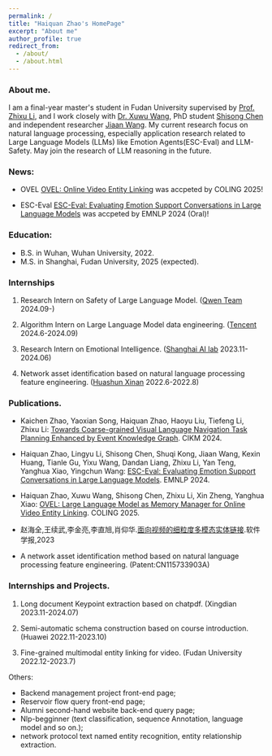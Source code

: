 ```yaml
---
permalink: /
title: "Haiquan Zhao's HomePage"
excerpt: "About me"
author_profile: true
redirect_from: 
  - /about/
  - /about.html
---
```


### About me.

I am a final-year master's student in Fudan University supervised by [Prof. Zhixu Li](https://sites.google.com/site/zhixuli), and I work closely with [Dr. Xuwu Wang](https://scholar.google.com/citations?user=Fww9LGsAAAAJ&hl=zh-CN), PhD student [Shisong Chen](https://scholar.google.com/citations?user=rYv7uh8AAAAJ&hl=en) and 
independent researcher [Jiaan Wang](https://scholar.google.com/citations?user=5S8h7qAAAAAJ&hl=zh-CN). My current research focus on natural language processing, especially application research related to Large Language Models (LLMs) like Emotion Agents(ESC-Eval) and LLM-Safety. May join the research of LLM reasoning in the future.

### News: 
* OVEL [OVEL: Online Video Entity Linking](https://arxiv.org/abs/2403.01411) was accpeted by COLING 2025!

* ESC-Eval [ESC-Eval: Evaluating Emotion Support Conversations in Large Language Models](https://arxiv.org/abs/2406.14952) was accpeted by EMNLP 2024 (Oral)!

<!-- * A new paper [Towards Coarse-grained Visual Language Navigation Task Planning Enhanced by Event Knowledge Graph](https://arxiv.org/abs/2408.02535) was accpeted as long paper in CIKM 2024! -->

<!-- * I will join [Qwen Team](https://qwenlm.github.io/) as an Research Intern on LLM safety. -->
<!-- * A new paper was accepted by Jounal of software (China). -->


### Education:

* B.S. in Wuhan, Wuhan University, 2022.
* M.S. in Shanghai, Fudan University, 2025 (expected).

### Internships

1. Research Intern on Safety of Large Language Model. ([Qwen Team](https://qwenlm.github.io/) 2024.09-)

2. Algorithm Intern on Large Language Model data engineering. ([Tencent](https://www.tencent.com/) 2024.6-2024.09)

3. Research Intern on Emotional Intelligence. ([Shanghai AI lab](https://www.shlab.org.cn/) 2023.11-2024.06)

4. Network asset identification based on natural language processing feature engineering. ([Huashun Xinan](https://huashunxinan.net/) 2022.6-2022.8)


### Publications. 

* Kaichen Zhao, Yaoxian Song, Haiquan Zhao, Haoyu Liu, Tiefeng Li, Zhixu Li: [Towards Coarse-grained Visual Language Navigation Task Planning Enhanced by Event Knowledge Graph](https://arxiv.org/abs/2408.02535). CIKM 2024.

* Haiquan Zhao, Lingyu Li, Shisong Chen, Shuqi Kong, Jiaan Wang, Kexin Huang, Tianle Gu, Yixu Wang, Dandan Liang, Zhixu Li, Yan Teng, Yanghua Xiao, Yingchun Wang: [ESC-Eval: Evaluating Emotion Support Conversations in Large Language Models](https://arxiv.org/abs/2406.14952). EMNLP 2024.

* Haiquan Zhao, Xuwu Wang, Shisong Chen, Zhixu Li, Xin Zheng, Yanghua Xiao: [OVEL: Large Language Model as Memory Manager for Online Video Entity Linking](https://arxiv.org/abs/2403.01411). COLING 2025.

* 赵海全,王续武,李金亮,李直旭,肖仰华.[面向视频的细粒度多模态实体链接](http://www.jos.org.cn/jos/article/abstract/7078).软件学报,2023

* A network asset identification method based on natural language processing feature engineering. (Patent:CN115733903A)

### Internships and Projects. 
1. Long document Keypoint extraction based on chatpdf. (Xingdian 2023.11-2024.07)

2. Semi-automatic schema construction based on course introduction. (Huawei 2022.11-2023.10)

3. Fine-grained multimodal entity linking for video. (Fudan University 2022.12-2023.7)

Others:
* Backend management project front-end page;
* Reservoir flow query front-end page;
* Alumni second-hand website back-end query page;
* Nlp-begginner (text classification, sequence Annotation, language model and so on.); 
* network protocol text named entity recognition, entity relationship extraction.


<!-- This is the front page of a website that is powered by the [academicpages template](https://github.com/academicpages/academicpages.github.io) and hosted on GitHub pages. [GitHub pages](https://pages.github.com) is a free service in which websites are built and hosted from code and data stored in a GitHub repository, automatically updating when a new commit is made to the respository. This template was forked from the [Minimal Mistakes Jekyll Theme](https://mmistakes.github.io/minimal-mistakes/) created by Michael Rose, and then extended to support the kinds of content that academics have: publications, talks, teaching, a portfolio, blog posts, and a dynamically-generated CV. You can fork [this repository](https://github.com/academicpages/academicpages.github.io) right now, modify the configuration and markdown files, add your own PDFs and other content, and have your own site for free, with no ads! An older version of this template powers my own personal website at [stuartgeiger.com](http://stuartgeiger.com), which uses [this Github repository](https://github.com/staeiou/staeiou.github.io).

A data-driven personal website
======
Like many other Jekyll-based GitHub Pages templates, academicpages makes you separate the website's content from its form. The content & metadata of your website are in structured markdown files, while various other files constitute the theme, specifying how to transform that content & metadata into HTML pages. You keep these various markdown (.md), YAML (.yml), HTML, and CSS files in a public GitHub repository. Each time you commit and push an update to the repository, the [GitHub pages](https://pages.github.com/) service creates static HTML pages based on these files, which are hosted on GitHub's servers free of charge.

Many of the features of dynamic content management systems (like Wordpress) can be achieved in this fashion, using a fraction of the computational resources and with far less vulnerability to hacking and DDoSing. You can also modify the theme to your heart's content without touching the content of your site. If you get to a point where you've broken something in Jekyll/HTML/CSS beyond repair, your markdown files describing your talks, publications, etc. are safe. You can rollback the changes or even delete the repository and start over -- just be sure to save the markdown files! Finally, you can also write scripts that process the structured data on the site, such as [this one](https://github.com/academicpages/academicpages.github.io/blob/master/talkmap.ipynb) that analyzes metadata in pages about talks to display [a map of every location you've given a talk](https://academicpages.github.io/talkmap.html).

Getting started
======
1. Register a GitHub account if you don't have one and confirm your e-mail (required!)
1. Fork [this repository](https://github.com/academicpages/academicpages.github.io) by clicking the "fork" button in the top right. 
1. Go to the repository's settings (rightmost item in the tabs that start with "Code", should be below "Unwatch"). Rename the repository "[your GitHub username].github.io", which will also be your website's URL.
1. Set site-wide configuration and create content & metadata (see below -- also see [this set of diffs](http://archive.is/3TPas) showing what files were changed to set up [an example site](https://getorg-testacct.github.io) for a user with the username "getorg-testacct")
1. Upload any files (like PDFs, .zip files, etc.) to the files/ directory. They will appear at https://[your GitHub username].github.io/files/example.pdf.  
1. Check status by going to the repository settings, in the "GitHub pages" section

Site-wide configuration
------
The main configuration file for the site is in the base directory in [_config.yml](https://github.com/academicpages/academicpages.github.io/blob/master/_config.yml), which defines the content in the sidebars and other site-wide features. You will need to replace the default variables with ones about yourself and your site's github repository. The configuration file for the top menu is in [_data/navigation.yml](https://github.com/academicpages/academicpages.github.io/blob/master/_data/navigation.yml). For example, if you don't have a portfolio or blog posts, you can remove those items from that navigation.yml file to remove them from the header. 

Create content & metadata
------
For site content, there is one markdown file for each type of content, which are stored in directories like _publications, _talks, _posts, _teaching, or _pages. For example, each talk is a markdown file in the [_talks directory](https://github.com/academicpages/academicpages.github.io/tree/master/_talks). At the top of each markdown file is structured data in YAML about the talk, which the theme will parse to do lots of cool stuff. The same structured data about a talk is used to generate the list of talks on the [Talks page](https://academicpages.github.io/talks), each [individual page](https://academicpages.github.io/talks/2012-03-01-talk-1) for specific talks, the talks section for the [CV page](https://academicpages.github.io/cv), and the [map of places you've given a talk](https://academicpages.github.io/talkmap.html) (if you run this [python file](https://github.com/academicpages/academicpages.github.io/blob/master/talkmap.py) or [Jupyter notebook](https://github.com/academicpages/academicpages.github.io/blob/master/talkmap.ipynb), which creates the HTML for the map based on the contents of the _talks directory).

**Markdown generator**

I have also created [a set of Jupyter notebooks](https://github.com/academicpages/academicpages.github.io/tree/master/markdown_generator
) that converts a CSV containing structured data about talks or presentations into individual markdown files that will be properly formatted for the academicpages template. The sample CSVs in that directory are the ones I used to create my own personal website at stuartgeiger.com. My usual workflow is that I keep a spreadsheet of my publications and talks, then run the code in these notebooks to generate the markdown files, then commit and push them to the GitHub repository.

How to edit your site's GitHub repository
------
Many people use a git client to create files on their local computer and then push them to GitHub's servers. If you are not familiar with git, you can directly edit these configuration and markdown files directly in the github.com interface. Navigate to a file (like [this one](https://github.com/academicpages/academicpages.github.io/blob/master/_talks/2012-03-01-talk-1.md) and click the pencil icon in the top right of the content preview (to the right of the "Raw | Blame | History" buttons). You can delete a file by clicking the trashcan icon to the right of the pencil icon. You can also create new files or upload files by navigating to a directory and clicking the "Create new file" or "Upload files" buttons. 

Example: editing a markdown file for a talk
![Editing a markdown file for a talk](/images/editing-talk.png)

For more info
------
More info about configuring academicpages can be found in [the guide](https://academicpages.github.io/markdown/). The [guides for the Minimal Mistakes theme](https://mmistakes.github.io/minimal-mistakes/docs/configuration/) (which this theme was forked from) might also be helpful. -->
